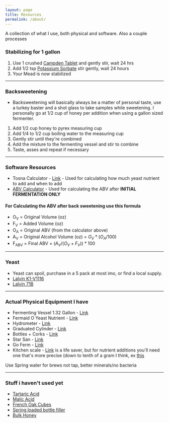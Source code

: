 ```yaml
---
layout: page
title: Resources
permalink: /about/
---
```


A collection of what I use, both physical and software. Also a couple processes

### Stabilizing for 1 gallon
 1. Use 1 crushed [Campden Tablet](https://www.amazon.com/Campden-Tablets-sodium-metabisulfite-100/dp/B0064H0KC6) and gently stir, wait 24 hrs
 2. Add 1/2 tsp [Potassium Sorbate](https://www.amazon.com/North-Mountain-Supply-Potassium-Stabilizer/dp/B0BGQLW5NP) stir gently, wait 24 hours
 3. Your Mead is now stabilized

****

### Backsweetening
 - Backsweetening will basically always be a matter of personal taste, use a turkey baster and a shot glass to take samples while sweetening. I personally go at 1/2 cup of honey per addition when using a gallon sized fermenter.

1. Add 1/2 cup honey to pyrex measuring cup
2. Add 1/4 to 1/2 cup boiling water to the measuring cup
3. Gently stir until they're combined
4. Add the mixture to the fermenting vessel and stir to combine
5. Taste, asses and repeat if necessary

****

### Software Resources
 - Tosna Calculator - [Link](https://www.meadmaderight.com/tosna-calculator) - Used for calculating how much yeast nutrient to add and when to add
 - [ABV Calculator](https://www.brewersfriend.com/abv-calculator/) - Used for calculating the ABV after **INITIAL FERMENTATION ONLY**

#### For Calculating the ABV after back sweetening use this formula
 - O<sub>V</sub> = Original Volume (oz)
 - F<sub>V</sub> = Added Volume (oz)
 - O<sub>A</sub> = Original ABV (from the calculator above)
 - A<sub>V</sub> = Original Alcohol Volume (oz) = $O_V*(O_A/100)$
 - F<sub>ABV</sub> = Final ABV = $(A_V/(O_V+F_V))*100$

****

### Yeast
 - Yeast can spoil, purchase in a 5 pack at most imo, or find a local supply.
 - [Lalvin K1-V1116](https://www.amazon.com/Lalvin-K1-V1116-Wine-Yeast-Pack/dp/B0BG3FTF14)
 - [Lalvin 71B](https://www.amazon.com/Lalvin-Wine-Yeast-Pack-Saccharomyces/dp/B0BG3HG52J)

****

### Actual Physical Equipment I have
 - Fermenting Vessel 1.32 Gallon - [Link](https://www.amazon.com/gp/product/B0BSNRBWQH)
 - Fermaid O Yeast Nutrient - [Link](https://www.amazon.com/North-Mountain-Supply-Fermaid-Nutrient/dp/B0CFYQC5JG)
 - Hydrometer - [Link](https://www.amazon.com/North-Mountain-Supply-NMSTS-H-Hydrometer/dp/B07DMJRYNK)
 - Graduated Cylinder - [Link](https://www.amazon.com/Measuring-Cylinder-100ml-Polypropylene-Autoclavable/dp/B00AITZUMQ)
 - Bottles + Corks - [Link](https://www.amazon.com/North-Mountain-Supply-Bordeaux-Flat-Bottomed/dp/B07N4QFT1F)
 - Star San - [Link](https://www.amazon.com/gp/product/B0064O7YFA)
 - Go Ferm - [Link](https://www.amazon.com/dp/B0CFYNZTQB)
 - Kitchen scale - [Link](https://www.amazon.com/gp/product/B09R8ZKDGP/ref=ppx_yo_dt_b_search_asin_title?ie=UTF8&th=1) is a life saver, but for nutrient additions you'll need one that's more precise (down to tenth of a gram I think, ex [this](https://www.amazon.com/Weigh-Gram-Digital-Jewelry-Kitchen/dp/B06Y61YW7S)

Use Spring water for brews not tap, better minerals/no bacteria

****

### Stuff i haven't used yet
 - [Tartaric Acid](https://www.amazon.com/Tartaric-Acid-Food-Grade-Distributors/dp/B0CFDGBRC5)
 - [Malic Acid](https://www.amazon.com/Malic-Acid-Food-Grade-Distributors/dp/B0CFDGY3D3)
 - [French Oak Cubes](https://www.amazon.com/North-Mountain-Supply-French-Medium/dp/B07PDNGDHG)
 - [Spring loaded bottle filler](https://www.amazon.com/Spring-Loaded-Beer-Bottle-Filler/dp/B000E66A4U)
 - [Bulk Honey](https://glorybee.com/honey/bulk-honey)
